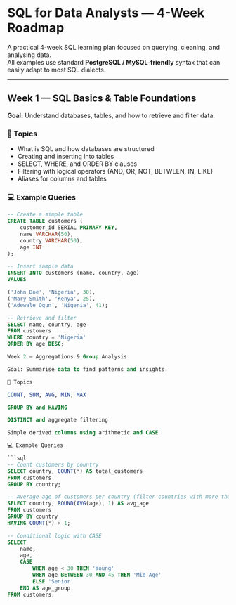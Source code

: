 # SQL for Data Analysts — 4-Week Roadmap

A practical 4-week SQL learning plan focused on querying, cleaning, and analysing data.  
All examples use standard **PostgreSQL / MySQL-friendly** syntax that can easily adapt to most SQL dialects.

---

## **Week 1 — SQL Basics & Table Foundations**
**Goal:** Understand databases, tables, and how to retrieve and filter data.

### 🔹 Topics
- What is SQL and how databases are structured  
- Creating and inserting into tables  
- SELECT, WHERE, and ORDER BY clauses  
- Filtering with logical operators (AND, OR, NOT, BETWEEN, IN, LIKE)  
- Aliases for columns and tables  

### 💻 Example Queries
```sql
-- Create a simple table
CREATE TABLE customers (
    customer_id SERIAL PRIMARY KEY,
    name VARCHAR(50),
    country VARCHAR(50),
    age INT
);

-- Insert sample data
INSERT INTO customers (name, country, age)
VALUES

('John Doe', 'Nigeria', 30),
('Mary Smith', 'Kenya', 25),
('Adewale Ogun', 'Nigeria', 41);

-- Retrieve and filter
SELECT name, country, age
FROM customers
WHERE country = 'Nigeria'
ORDER BY age DESC;

Week 2 — Aggregations & Group Analysis

Goal: Summarise data to find patterns and insights.

🔹 Topics

COUNT, SUM, AVG, MIN, MAX

GROUP BY and HAVING

DISTINCT and aggregate filtering

Simple derived columns using arithmetic and CASE

💻 Example Queries

```sql
-- Count customers by country
SELECT country, COUNT(*) AS total_customers
FROM customers
GROUP BY country;

-- Average age of customers per country (filter countries with more than 1)
SELECT country, ROUND(AVG(age), 1) AS avg_age
FROM customers
GROUP BY country
HAVING COUNT(*) > 1;

-- Conditional logic with CASE
SELECT 
    name,
    age,
    CASE 
        WHEN age < 30 THEN 'Young'
        WHEN age BETWEEN 30 AND 45 THEN 'Mid Age'
        ELSE 'Senior'
    END AS age_group
FROM customers;
```
